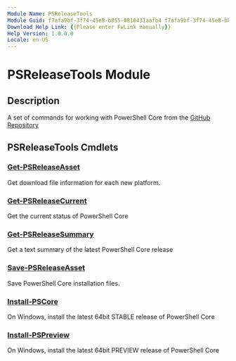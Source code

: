 ```yaml
---
Module Name: PSReleaseTools
Module Guid: f7afa9bf-3f74-45e8-b855-0810431aafb4 f7afa9bf-3f74-45e8-b855-0810431aafb4
Download Help Link: {{Please enter FwLink manually}}
Help Version: 1.0.0.0
Locale: en-US
---
```


# PSReleaseTools Module

## Description

A set of commands for working with PowerShell Core from the [GitHub Repository](https://github.com/PowerShell/PowerShell)

## PSReleaseTools Cmdlets

### [Get-PSReleaseAsset](Get-PSReleaseAsset.md)

Get download file information for each new platform.

### [Get-PSReleaseCurrent](Get-PSReleaseCurrent.md)

Get the current status of PowerShell Core

### [Get-PSReleaseSummary](Get-PSReleaseSummary.md)

Get a text summary of the latest PowerShell Core release

### [Save-PSReleaseAsset](Save-PSReleaseAsset.md)

Save PowerShell Core installation files.

### [Install-PSCore](Install-PSCore.md)

On Windows, install the latest 64bit STABLE release of PowerShell Core

### [Install-PSPreview](Install-PSPreview.md)

On Windows, install the latest 64bit PREVIEW release of PowerShell Core

